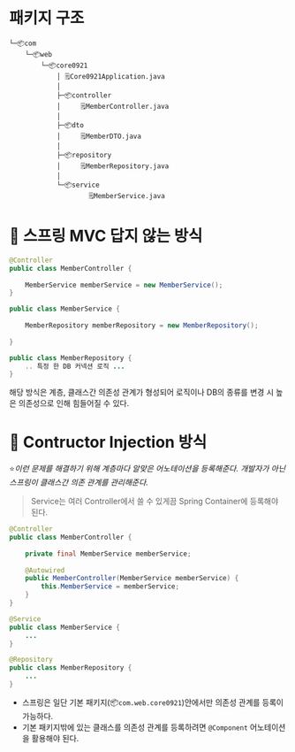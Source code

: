 # 패키지 구조
```
└─📦com
    └─📦web
        └─📦core0921
            │ 🗒️Core0921Application.java
            │
            ├─📦controller
            │     🗒️MemberController.java
            │
            ├─📦dto
            │     🗒️MemberDTO.java
            │
            ├─📦repository
            │     🗒️MemberRepository.java
            │
            └─📦service
                    🗒️MemberService.java
```

# 📌 스프링 MVC 답지 않는 방식

```java
@Controller
public class MemberController {
	
	MemberService memberService = new MemberService();
}
```

```java
public class MemberService {
	
	MemberRepository memberRepository = new MemberRepository();
	
}
```

```java
public class MemberRepository {
	.. 특정 한 DB 커넥션 로직 ...
}

```
해당 방식은 계층, 클래스간 의존성 관계가 형성되어 로직이나 DB의 종류를 변경 시 높은 의존성으로 인해 힘들어질 수 있다.  

# 📌 Contructor Injection 방식
⭐*이런 문제를 해결하기 위해 계층마다 알맞은 어노테이션을 등록해준다. 개발자가 아닌 스프링이 클래스간 의존 관계를 관리해준다.*
> Service는 여러 Controller에서 쓸 수 있게끔 Spring Container에 등록해야 된다.

```java
@Controller
public class MemberController {
	
	private final MemberService memberService;
	
	@Autowired
	public MemberController(MemberService memberService) {
		this.MemberService = memberService;
	}
}
```

```java
@Service
public class MemberService {
	...
}
```

```java
@Repository
public class MemberRepository {
	...
}
```

- 스프링은 일단 기본 패키지(📦`com.web.core0921`)안에서만 의존성 관계를 등록이 가능하다.
- 기본 패키지밖에 있는 클래스를 의존성 관계를 등록하려면 `@Component` 어노테이션을 활용해야 된다.